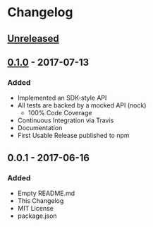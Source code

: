 # Changelog
## [Unreleased]

## [0.1.0] - 2017-07-13
### Added
- Implemented an SDK-style API
- All tests are backed by a mocked API (nock)
  - 100% Code Coverage
- Continuous Integration via Travis
- Documentation
- First Usable Release published to npm

## 0.0.1 - 2017-06-16
### Added
- Empty README.md
- This Changelog
- MIT License
- package.json

[0.1.0]: https://github.com/boatmeme/rachio/compare/v0.1.0...v0.0.1
[Unreleased]: https://github.com/boatmeme/rachio/compare/v0.1.0...HEAD
